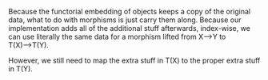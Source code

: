 Because the functorial embedding of objects keeps a copy of the original data, what to do with morphisms is just carry them along. Because our implementation adds all of the additional stuff afterwards, index-wise, we can use literally the same data for a morphism lifted from X⟶Y to T(X)⟶T(Y).

However, we still need to map the extra stuff in T(X) to the proper extra stuff in T(Y).
